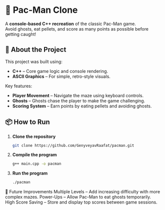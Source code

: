 # 👾 Pac-Man Clone
A **console-based C++ recreation** of the classic Pac-Man game.  
Avoid ghosts, eat pellets, and score as many points as possible before getting caught!

## 🚀 About the Project
This project was built using:
- **C++** – Core game logic and console rendering.
- **ASCII Graphics** – For simple, retro-style visuals.

Key features:
- **Player Movement** – Navigate the maze using keyboard controls.
- **Ghosts** – Ghosts chase the player to make the game challenging.
- **Scoring System** – Earn points by eating pellets and avoiding ghosts.

## 📦 How to Run
1. **Clone the repository**
   ```bash
   git clone https://github.com/GenyveyavRaafat/pacman.git
2. **Compile the program**
   ```bash
   g++ main.cpp -o pacman
3. **Run the program**
   ```bash
   ./pacman
📌 Future Improvements
   Multiple Levels – Add increasing difficulty with more complex mazes.
   Power-Ups – Allow Pac-Man to eat ghosts temporarily.
   High Score Saving – Store and display top scores between game sessions.
